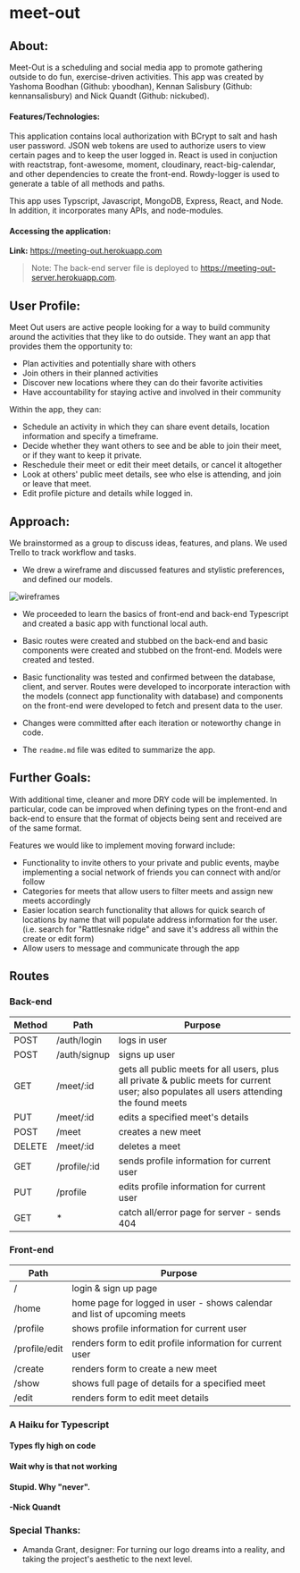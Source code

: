 # meet-out

## About:
Meet-Out is a scheduling and social media app to promote gathering outside to do fun, exercise-driven activities. This app was created by Yashoma Boodhan (Github: yboodhan), Kennan Salisbury (Github: kennansalisbury) and Nick Quandt (Github: nickubed).

#### Features/Technologies:

This application contains local authorization with BCrypt to salt and hash user password. JSON web tokens are used to authorize users to view certain pages and to keep the user logged in. React is used in conjuction with reactstrap, font-awesome, moment, cloudinary, react-big-calendar, and other dependencies to create the front-end. Rowdy-logger is used to generate a table of all methods and paths.

This app uses Typscript, Javascript, MongoDB, Express, React, and Node. In addition, it incorporates many APIs, and node-modules.

#### Accessing the application:
**Link:** https://meeting-out.herokuapp.com

> Note: The back-end server file is deployed to https://meeting-out-server.herokuapp.com.

## User Profile:

Meet Out users are active people looking for a way to build community around the activities that they like to do outside. They want an app that provides them the opportunity to:
* Plan activities and potentially share with others
* Join others in their planned activities
* Discover new locations where they can do their favorite activities
* Have accountability for staying active and involved in their community

Within the app, they can:
* Schedule an activity in which they can share event details, location information and specify a timeframe.
* Decide whether they want others to see and be able to join their meet, or if they want to keep it private.
* Reschedule their meet or edit their meet details, or cancel it altogether
* Look at others' public meet details, see who else is attending, and join or leave that meet.
* Edit profile picture and details while logged in.


## Approach:

We brainstormed as a group to discuss ideas, features, and plans. We used Trello to track workflow and tasks.

* We drew a wireframe and discussed features and stylistic preferences, and defined our models.

![wireframes](./img/wireframes.png)

* We proceeded to learn the basics of front-end and back-end Typescript and created a basic app with functional local auth.

* Basic routes were created and stubbed on the back-end and basic components were created and stubbed on the front-end. Models were created and tested.

* Basic functionality was tested and confirmed between the database, client, and server. Routes were developed to incorporate interaction with the models (connect app functionality with database) and components on the front-end were developed to fetch and present data to the user.

* Changes were committed after each iteration or noteworthy change in code.

* The `readme.md` file was edited to summarize the app.

## Further Goals:
With additional time, cleaner and more DRY code will be implemented. In particular, code can be improved when defining types on the front-end and back-end to ensure that the format of objects being sent and received are of the same format. 

Features we would like to implement moving forward include: 

* Functionality to invite others to your private and public events, maybe implementing a social network of friends you can connect with and/or follow
* Categories for meets that allow users to filter meets and assign new meets accordingly
* Easier location search functionality that allows for quick search of locations by name that will populate address information for the user. (i.e. search for "Rattlesnake ridge" and save it's address all within the create or edit form)
* Allow users to message and communicate through the app

## Routes

### Back-end
| Method | Path | Purpose |
| ------ | --------------- | ----------------- |
| POST    | /auth/login   | logs in user |
| POST   | /auth/signup | signs up user |
| GET    | /meet/:id    | gets all public meets for all users, plus all private & public meets for current user; also populates all users attending the found meets |
| PUT    | /meet/:id    | edits a specified meet's details |
| POST   | /meet        | creates a new meet |
| DELETE | /meet/:id    | deletes a meet |
| GET    | /profile/:id | sends profile information for current user |
| PUT    | /profile     | edits profile information for current user |
| GET    | *            | catch all/error page for server - sends 404 |

### Front-end
| Path | Purpose |
| --------------- | ----------------- |
| /     | login & sign up page |
| /home | home page for logged in user - shows calendar and list of upcoming meets |
| /profile   | shows profile information for current user  |
| /profile/edit   | renders form to edit profile information for current user |
| /create        | renders form to create a new meet |
| /show   | shows full page of details for a specified meet |
| /edit | renders form to edit meet details |


### A Haiku for Typescript

#### Types fly high on code
#### Wait why is that not working
#### Stupid. Why "never".
#### -Nick Quandt


### Special Thanks:
* Amanda Grant, designer: For turning our logo dreams into a reality, and taking the project's aesthetic to the next level.

